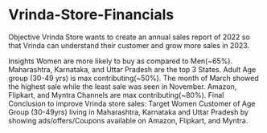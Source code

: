 # Vrinda-Store-Financials

Objective
Vrinda Store wants to create an annual sales report of 2022 so that Vrinda can understand their 
customer and grow more sales in 2023.

Insights
Women are more likely to buy as compared to Men(~65%).
Maharashtra, Karnataka, and Uttar Pradesh are the top 3 States.
Adult Age group (30-49 yrs) is max contributing(~50%).
The month of March showed the highest sale while the least sale was seen in November.
Amazon, Flipkart, and Myntra Channels are max contributing(~80%).
Final Conclusion to improve Vrinda store sales:
Target Women Customer of Age Group (30-49yrs) living in Maharashtra, Karnataka
and Uttar Pradesh by showing ads/offers/Coupons available on Amazon, Flipkart, and Myntra.


